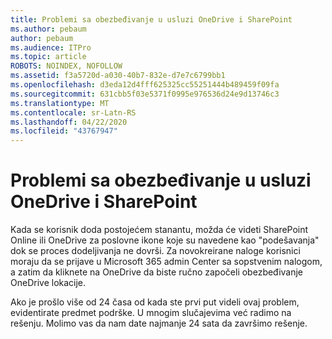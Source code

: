 ```yaml
---
title: Problemi sa obezbeđivanje u usluzi OneDrive i SharePoint
ms.author: pebaum
author: pebaum
ms.audience: ITPro
ms.topic: article
ROBOTS: NOINDEX, NOFOLLOW
ms.assetid: f3a5720d-a030-40b7-832e-d7e7c6799bb1
ms.openlocfilehash: d3eda12d4fff625325cc55251444b489459f09fa
ms.sourcegitcommit: 631cbb5f03e5371f0995e976536d24e9d13746c3
ms.translationtype: MT
ms.contentlocale: sr-Latn-RS
ms.lasthandoff: 04/22/2020
ms.locfileid: "43767947"
---
```

# <a name="provisioning-issues-in-onedrive-and-sharepoint"></a>Problemi sa obezbeđivanje u usluzi OneDrive i SharePoint

Kada se korisnik doda postojećem stanantu, možda će videti SharePoint Online ili OneDrive za poslovne ikone koje su navedene kao "podešavanja" dok se proces dodeljivanja ne dovrši. Za novokreirane naloge korisnici moraju da se prijave u Microsoft 365 admin Center sa sopstvenim nalogom, a zatim da kliknete na OneDrive da biste ručno započeli obezbeđivanje OneDrive lokacije.
  
Ako je prošlo više od 24 časa od kada ste prvi put videli ovaj problem, evidentirate predmet podrške. U mnogim slučajevima već radimo na rešenju. Molimo vas da nam date najmanje 24 sata da završimo rešenje.
  